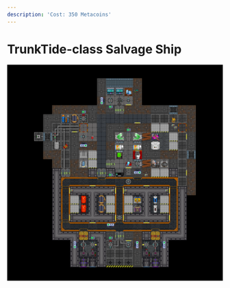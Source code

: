 ```yaml
---
description: 'Cost: 350 Metacoins'
---
```


# TrunkTide-class Salvage Ship

![](<../../.gitbook/assets/image (4).png>)
